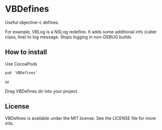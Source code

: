 VBDefines
=========

Useful objective-c defines.

For example, 
VBLog is a NSLog redefine. It adds some additional info (caller class, line) to log message. Stops logging in non-DEBUG builds.

## How to install
Use CocoaPods

    pod 'VBDefines'

or

Drag VBDefines dir into your project.

## License
VBDefines is available under the MIT license. See the LICENSE file for more info.
